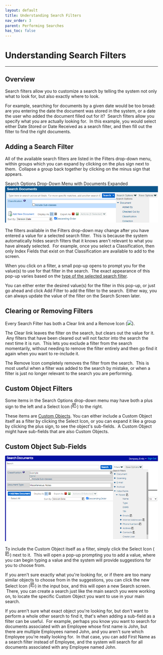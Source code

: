 ```yaml
---
layout: default
title: Understanding Search Filters
nav_order: 3
parent: Performing Searches
has_toc: false
---
```

# Understanding Search Filters
---
## Overview
Search filters allow you to customize a search by telling the system not only what to look for, but also exactly where to look.  

For example, searching for documents by a given date would be too broad: are you entering the date the document was stored in the system, or a date the user who added the document filled out for it?  Search filters allow you specify what you are actually looking for.  In this example, you would select either Date Stored or Date Received as a search filter, and then fill out the filter to find the right documents.

## Adding a Search Filter
All of the available search filters are listed in the Filters drop-down menu, within groups which you can expand by clicking on the plus sign next to them.  Collapse a group back together by clicking on the minus sign that appears.

Search Options Drop-Down Menu with Documents Expanded  
![](/assets/images/search-options-menu.png)

The filters available in the Filters drop-down may change after you have entered a value for a selected search filter.  This is because the system automatically hides search filters that it knows aren't relevant to what you have already selected.  For example, once you select a Classification, then only Index Fields that exist on that Classification are available to add to the screen.

When you click on a filter, a small pop-up opens to prompt you for the value(s) to use for that filter in the search.  The exact appearance of this pop-up varies based on the [type of the selected search filter](/docs/performing-searches/types-of-search-filters).

You can either enter the desired value(s) for the filter in this pop-up, or just go ahead and click Add Filter to add the filter to the search.  Either way, you can always update the value of the filter on the Search Screen later.

## Clearing or Removing Filters
Every Search Filter has both a Clear link and a Remove Icon (![](/assets/images/remove-icon-small.png)).  

The Clear link leaves the filter on the search, but clears out the value for it.  Any filters that have been cleared out will not factor into the search the next time it is run.  This lets you exclude a filter from the search momentarily, without needing to remove the filter entirely and then go find it again when you want to re-include it.

The Remove Icon completely removes the filter from the search.  This is most useful when a filter was added to the search by mistake, or when a filter is just no longer relevant to the search you are performing.

## Custom Object Filters
Some items in the Search Options drop-down menu may have both a plus sign to the left and a Select Icon (![](/assets/images/search-icon.png)) to the right.

These items are [Custom Objects](/docs/custom-objects/). You can either include a Custom Object itself as a filter by clicking the Select Icon, or you can expand it like a group by clicking the plus sign, to see the object's sub-fields.  A Custom Object might have sub-fields that are also Custom Objects.

## Custom Object Sub-Fields  
![](/assets/images/search-options-custom-object-expanded.png)

To include the Custom Object itself as a filter, simply click the Select Icon (![](/assets/images/search-icon.png)) next to it.  This will open a pop-up prompting you to add a value, where you can begin typing a value and the system will provide suggestions for you to choose from.  

If you aren't sure exactly what you're looking for, or if there are too many similar objects to choose from in the suggestions, you can click the new Select Icon (![](/assets/images/search-icon.png)) in the input box, and this will open a new Search screen.  There, you can create a search just like the main search you were working on, to locate the specific Custom Object you want to use in your main search.

If you aren't sure what exact object you're looking for, but don't want to perform a whole other search to find it, that's when adding a sub-field as a filter can be useful.  For example, perhaps you know you want to search for documents associated with an Employee whose first name is John, but there are multiple Employees named John, and you aren't sure which Employee you're really looking for.  In that case, you can add First Name as a search filter instead of Employee, and the system will search for all documents associated with any Employee named John.